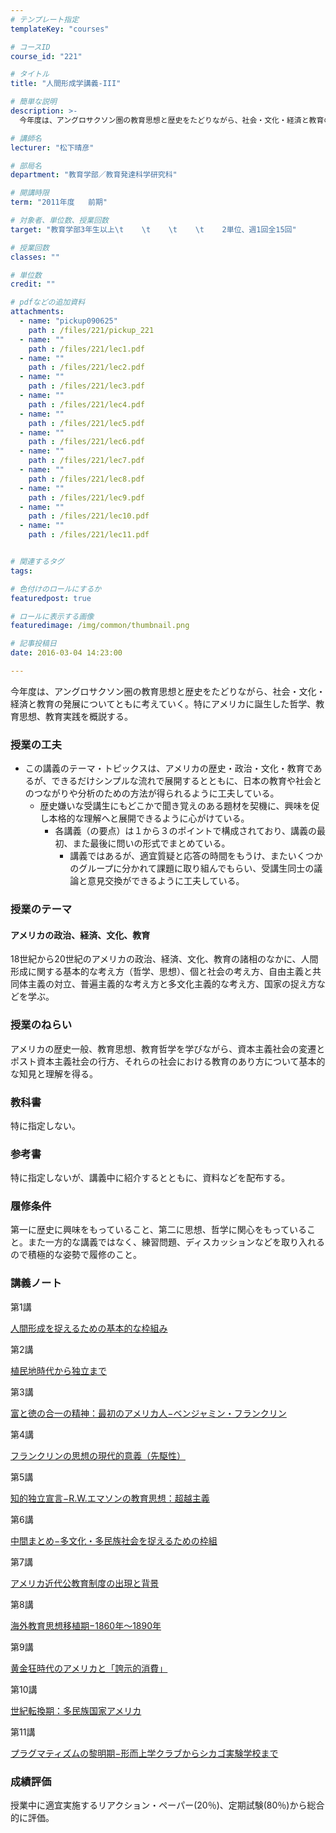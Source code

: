 ```yaml
---
# テンプレート指定
templateKey: "courses"

# コースID
course_id: "221"

# タイトル
title: "人間形成学講義-III"

# 簡単な説明
description: >-
  今年度は、アングロサクソン圏の教育思想と歴史をたどりながら、社会・文化・経済と教育の発展についてともに考えていく。特にアメリカに誕生した哲学、教育思想、教育実践を概説する。...

# 講師名
lecturer: "松下晴彦"

# 部局名
department: "教育学部／教育発達科学研究科"

# 開講時限
term: "2011年度	前期"

# 対象者、単位数、授業回数
target: "教育学部3年生以上\t    \t    \t    \t    2単位、週1回全15回"

# 授業回数
classes: ""

# 単位数
credit: ""

# pdfなどの追加資料
attachments: 
  - name: "pickup090625" 
    path : /files/221/pickup_221
  - name: "" 
    path : /files/221/lec1.pdf
  - name: "" 
    path : /files/221/lec2.pdf
  - name: "" 
    path : /files/221/lec3.pdf
  - name: "" 
    path : /files/221/lec4.pdf
  - name: "" 
    path : /files/221/lec5.pdf
  - name: "" 
    path : /files/221/lec6.pdf
  - name: "" 
    path : /files/221/lec7.pdf
  - name: "" 
    path : /files/221/lec8.pdf
  - name: "" 
    path : /files/221/lec9.pdf
  - name: "" 
    path : /files/221/lec10.pdf
  - name: "" 
    path : /files/221/lec11.pdf


# 関連するタグ
tags:

# 色付けのロールにするか
featuredpost: true

# ロールに表示する画像
featuredimage: /img/common/thumbnail.png

# 記事投稿日
date: 2016-03-04 14:23:00

---
```

今年度は、アングロサクソン圏の教育思想と歴史をたどりながら、社会・文化・経済と教育の発展についてともに考えていく。特にアメリカに誕生した哲学、教育思想、教育実践を概説する。
### 授業の工夫

  * この講義のテーマ・トピックスは、アメリカの歴史・政治・文化・教育であるが、できるだけシンプルな流れで展開するとともに、日本の教育や社会とのつながりや分析のための方法が得られるように工夫している。 
      * 歴史嫌いな受講生にもどこかで聞き覚えのある題材を契機に、興味を促し本格的な理解へと展開できるように心がけている。 
          * 各講義（の要点）は１から３のポイントで構成されており、講義の最初、また最後に問いの形式でまとめている。 
              * 講義ではあるが、適宜質疑と応答の時間をもうけ、またいくつかのグループに分かれて課題に取り組んでもらい、受講生同士の議論と意見交換ができるように工夫している。 

### 授業のテーマ

#### アメリカの政治、経済、文化、教育

18世紀から20世紀のアメリカの政治、経済、文化、教育の諸相のなかに、人間形成に関する基本的な考え方（哲学、思想）、個と社会の考え方、自由主義と共同体主義の対立、普遍主義的な考え方と多文化主義的な考え方、国家の捉え方などを学ぶ。 

### 授業のねらい

アメリカの歴史一般、教育思想、教育哲学を学びながら、資本主義社会の変遷とポスト資本主義社会の行方、それらの社会における教育のあり方について基本的な知見と理解を得る。 

### 教科書

特に指定しない。

### 参考書

特に指定しないが、講義中に紹介するとともに、資料などを配布する。

### 履修条件

第一に歴史に興味をもっていること、第二に思想、哲学に関心をもっていること。また一方的な講義ではなく、練習問題、ディスカッションなどを取り入れるので積極的な姿勢で履修のこと。

### 講義ノート

第1講


[人間形成を捉えるための基本的な枠組み](/files/221/lec1.pdf) 

第2講


[植民地時代から独立まで](/files/221/lec2.pdf) 

第3講


[富と徳の合一の精神：最初のアメリカ人−ベンジャミン・フランクリン](/files/221/lec3.pdf) 

第4講


[フランクリンの思想の現代的意義（先駆性）](/files/221/lec4.pdf) 

第5講


[知的独立宣言−R.W.エマソンの教育思想：超越主義](/files/221/lec5.pdf) 

第6講


[中間まとめ−多文化・多民族社会を捉えるための枠組](/files/221/lec6.pdf) 

第7講


[アメリカ近代公教育制度の出現と背景](/files/221/lec7.pdf) 

第8講


[海外教育思想移植期−1860年〜1890年](/files/221/lec8.pdf) 

第9講


[黄金狂時代のアメリカと「誇示的消費」](/files/221/lec9.pdf) 

第10講


[世紀転換期：多民族国家アメリカ](/files/221/lec10.pdf) 

第11講


[プラグマティズムの黎明期−形而上学クラブからシカゴ実験学校まで](/files/221/lec11.pdf) 

### 成績評価

授業中に適宜実施するリアクション・ペーパー(20％)、定期試験(80％)から総合的に評価。
